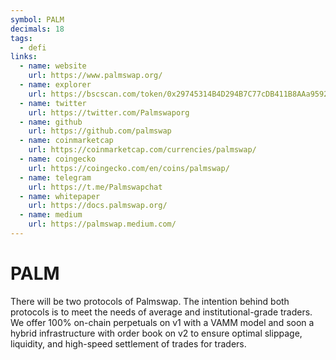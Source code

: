 ```yaml
---
symbol: PALM
decimals: 18
tags:
  - defi
links:
  - name: website
    url: https://www.palmswap.org/
  - name: explorer
    url: https://bscscan.com/token/0x29745314B4D294B7C77cDB411B8AAa95923aae38
  - name: twitter
    url: https://twitter.com/Palmswaporg
  - name: github
    url: https://github.com/palmswap
  - name: coinmarketcap
    url: https://coinmarketcap.com/currencies/palmswap/
  - name: coingecko
    url: https://coingecko.com/en/coins/palmswap/
  - name: telegram
    url: https://t.me/Palmswapchat
  - name: whitepaper
    url: https://docs.palmswap.org/
  - name: medium
    url: https://palmswap.medium.com/
---
```


# PALM

There will be two protocols of Palmswap. The intention behind both protocols is to meet the needs of average and institutional-grade traders. We offer 100% on-chain perpetuals on v1 with a VAMM model and soon a hybrid infrastructure with order book on v2 to ensure optimal slippage, liquidity, and high-speed settlement of trades for traders.
